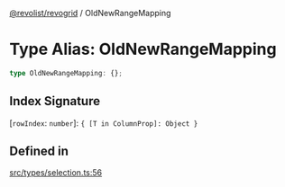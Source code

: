 [@revolist/revogrid](README.md) / OldNewRangeMapping

# Type Alias: OldNewRangeMapping

```ts
type OldNewRangeMapping: {};
```

## Index Signature

 \[`rowIndex`: `number`\]: `{ [T in ColumnProp]: Object }`

## Defined in

[src/types/selection.ts:56](https://github.com/revolist/revogrid/blob/684eab34b16e993178d736466d35507eda9850cd/src/types/selection.ts#L56)
